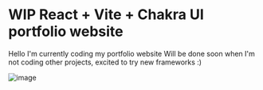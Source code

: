 # WIP React + Vite + Chakra UI portfolio website

Hello I'm currently coding my portfolio website Will be done soon when I'm not coding other projects, excited to try new frameworks :)


![image](https://github.com/GabrielRJn/portfolio-website/assets/88378835/f9a6cc23-8d82-4eae-b038-02b7e1abe319)
